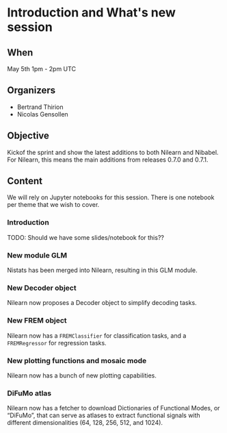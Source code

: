 # Introduction and What's new session

## When

May 5th 1pm - 2pm UTC

## Organizers

- Bertrand Thirion
- Nicolas Gensollen

## Objective

Kickof the sprint and show the latest additions to both Nilearn and Nibabel. For Nilearn, this means the main additions from releases 0.7.0 and 0.7.1.

## Content

We will rely on Jupyter notebooks for this session. There is one notebook per theme that we wish to cover.

### Introduction

TODO: Should we have some slides/notebook for this??

### New module GLM

Nistats has been merged into Nilearn, resulting in this GLM module.

### New Decoder object

Nilearn now proposes a Decoder object to simplify decoding tasks.

### New FREM object

Nilearn now has a `FREMClassifier` for classification tasks, and a `FREMRegressor`
for regression tasks.

### New plotting functions and mosaic mode

Nilearn now has a bunch of new plotting capabilities.

### DiFuMo atlas

Nilearn now has a fetcher to download Dictionaries of Functional Modes, or “DiFuMo”, 
that can serve as atlases to extract functional signals with different 
dimensionalities (64, 128, 256, 512, and 1024).


